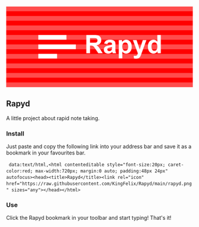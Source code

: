 ![Rapyd](./rapyd-cover.png)

## Rapyd
A little project about rapid note taking.

### Install
Just paste and copy the following link into your address bar and save it as a bookmark in your favourites bar.

` data:text/html,<html contenteditable style="font-size:20px; caret-color:red; max-width:720px; margin:0 auto; padding:48px 24px" autofocus><head><title>Rapyd</title><link rel="icon" href="https://raw.githubusercontent.com/KingFelix/Rapyd/main/rapyd.png" sizes="any"></head></html>`

### Use
Click the Rapyd bookmark in your toolbar and start typing! That's it! 
